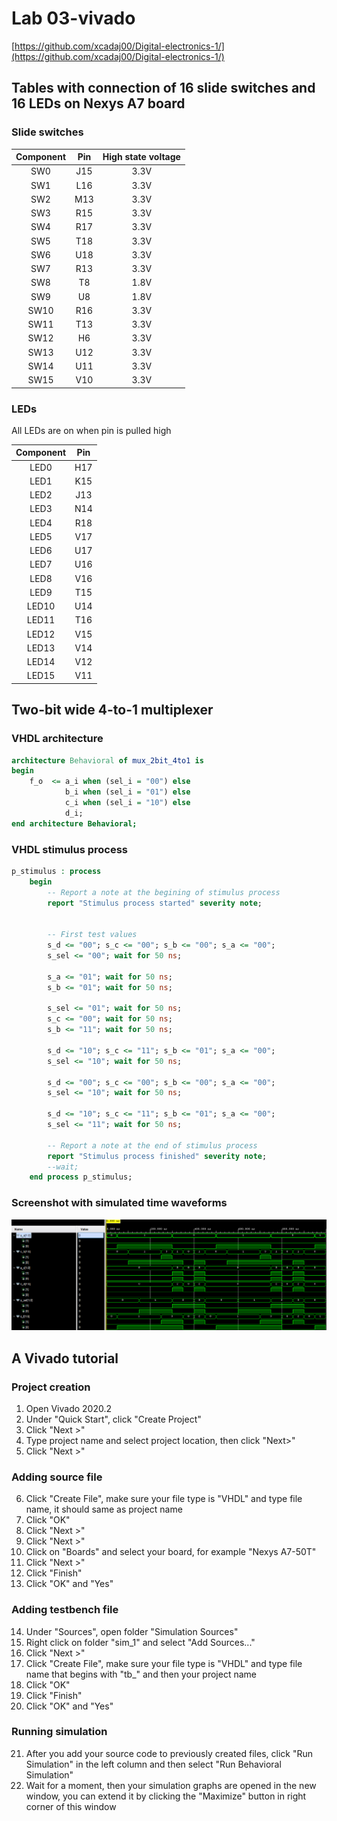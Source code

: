# Lab 03-vivado

[https://github.com/xcadaj00/Digital-electronics-1/](https://github.com/xcadaj00/Digital-electronics-1/)

## Tables with connection of 16 slide switches and 16 LEDs on Nexys A7 board

### Slide switches

| **Component** | **Pin** | **High state voltage** |
| :-: | :-: | :-: |
| SW0 | J15 | 3.3V |
| SW1 | L16 | 3.3V |
| SW2 | M13 | 3.3V |
| SW3 | R15 | 3.3V |
| SW4 | R17 | 3.3V |
| SW5 | T18 | 3.3V |
| SW6 | U18 | 3.3V |
| SW7 | R13 | 3.3V |
| SW8 | T8 | 1.8V |
| SW9 | U8 | 1.8V |
| SW10 | R16 | 3.3V |
| SW11 | T13 | 3.3V |
| SW12 | H6 | 3.3V |
| SW13 | U12 | 3.3V |
| SW14 | U11 | 3.3V |
| SW15 | V10 | 3.3V |

### LEDs

All LEDs are on when pin is pulled high

| **Component** | **Pin** |
| :-: | :-: |
| LED0 | H17 |
| LED1 | K15 |
| LED2 | J13 |
| LED3 | N14 |
| LED4 | R18 |
| LED5 | V17 |
| LED6 | U17 |
| LED7 | U16 |
| LED8 | V16 |
| LED9 | T15 |
| LED10 | U14 |
| LED11 | T16 |
| LED12 | V15 |
| LED13 | V14 |
| LED14 | V12 |
| LED15 | V11 |


## Two-bit wide 4-to-1 multiplexer

### VHDL architecture

```vhdl
architecture Behavioral of mux_2bit_4to1 is
begin
    f_o  <= a_i when (sel_i = "00") else
            b_i when (sel_i = "01") else
            c_i when (sel_i = "10") else
            d_i;
end architecture Behavioral;
```

### VHDL stimulus process

```vhdl
p_stimulus : process
    begin
        -- Report a note at the begining of stimulus process
        report "Stimulus process started" severity note;


        -- First test values
        s_d <= "00"; s_c <= "00"; s_b <= "00"; s_a <= "00";
        s_sel <= "00"; wait for 50 ns;
        
        s_a <= "01"; wait for 50 ns;
        s_b <= "01"; wait for 50 ns;
        
        s_sel <= "01"; wait for 50 ns;
        s_c <= "00"; wait for 50 ns;
        s_b <= "11"; wait for 50 ns;
        
        s_d <= "10"; s_c <= "11"; s_b <= "01"; s_a <= "00"; 
        s_sel <= "10"; wait for 50 ns;
        
        s_d <= "00"; s_c <= "00"; s_b <= "00"; s_a <= "00"; 
        s_sel <= "10"; wait for 50 ns;
        
        s_d <= "10"; s_c <= "11"; s_b <= "01"; s_a <= "00";
        s_sel <= "11"; wait for 50 ns;

        -- Report a note at the end of stimulus process
        report "Stimulus process finished" severity note;
        --wait;
    end process p_stimulus;
```

### Screenshot with simulated time waveforms

![](images/sim.png)

## A Vivado tutorial

### Project creation

1. Open Vivado 2020.2
2. Under "Quick Start", click "Create Project"
3. Click "Next >"
4. Type project name and select project location, then click "Next>"
5. Click "Next >"

### Adding source file

6. Click "Create File", make sure your file type is "VHDL" and type file name, it should same as project name
7. Click "OK"
8. Click "Next >"
9. Click "Next >"
10. Click on "Boards" and select your board, for example "Nexys A7-50T"
11. Click "Next >"
12. Click "Finish"
13. Click "OK" and "Yes"

### Adding testbench file

14. Under "Sources", open folder "Simulation Sources"
15. Right click on folder "sim_1" and select "Add Sources..."
16. Click "Next >"
17. Click "Create File", make sure your file type is "VHDL" and type file name that begins with "tb_" and then your project name
18. Click "OK"
19. Click "Finish"
20. Click "OK" and "Yes"

### Running simulation

21. After you add your source code to previously created files, click "Run Simulation" in the left column and then select "Run Behavioral Simulation"
22. Wait for a moment, then your simulation graphs are opened in the new window, you can extend it by clicking the "Maximize" button in right corner of this window


